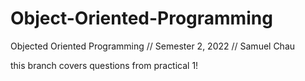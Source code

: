 # Object-Oriented-Programming
Objected Oriented Programming // Semester 2, 2022 // Samuel Chau

this branch covers questions from practical 1!
